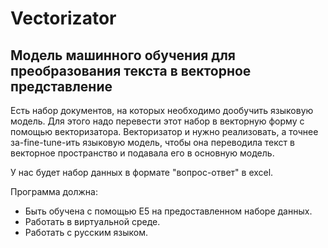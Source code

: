 # Vectorizator
## Модель машинного обучения для преобразования текста в векторное представление

Есть набор документов, на которых необходимо дообучить языковую модель. Для этого надо перевести этот набор в векторную форму с помощью векторизатора. Векторизатор и нужно реализовать, а точнее за-fine-tune-ить языковую модель, чтобы она переводила текст в векторное пространство и подавала его в основную модель.

У нас будет набор данных в формате "вопрос-ответ" в excel.

Программа должна:
- Быть обучена с помощью E5 на предоставленном наборе данных.
- Работать в виртуальной среде.
- Работать с русским языком.
